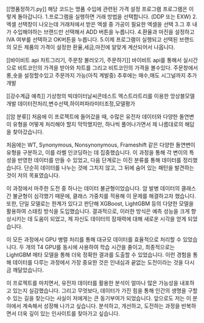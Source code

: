 [[명품정하기.py]]
해당 코드는 명품 수입에 관련된 가격 설정 프로그램
프로그램은 이렇게 돌아갑니다.
1.프로그램을 실행하면 거래 방법을 선택합니다. (DDP 또는 EXW)
2.엑셀 선택창이 나오는데 거래처에서 받은 엑셀 중 가공이 필요한 엑셀을 선택
3.그 후 내가 수입해야하는 브랜드만 선택해서 ADD 버튼을 누릅니다.
4.환율과 마진을 설정하고 IVA 여부를 선택하고 OK버튼을 누릅니다.
5.이제 프로그램이 실행되고 선택된 브랜드의 모든 제품의 가격이 설정한 환율,세금,마진에 알맞게 계산되어서 나옵니다.

[[바이비트 api 차트그리기, 주문창 불러오기, 주문하기]]
바이비트 api를 통해서 실시간으로 비트코인의 가격을 받아와 차트를 그리고 비트코인의 가격을 볼수있다.
주문창에서 롱,숏을 설정할수있고 주문까지 가능(아직 계발중)
추후에는 매수,매도 시그널까지 추가 개발

[[강수계급 예측]]
기상청의 빅데이터날씨콘테스트 엑스트라트리를 이용한 앙상블모델 개발
데이터전처리,변수선택,하이퍼파라미터조정,모델평가

[[암 분류]]
처음에 이 프로젝트에 들어갔을 때, 수많은 유전자 데이터와 다양한 돌연변이 유형을 어떻게 처리해야 할지 막막했지만, 하나씩 풀어나가면서 제 나름대로의 해답을 찾아갔습니다.

처음에는 WT, Synonymous, Nonsynonymous, Frameshift 같은 다양한 돌연변이 유형을 구분하고, 이를 라벨 인코딩하는 데 집중했습니다. 이 과정을 통해 각 변이의 특성을 반영한 데이터를 만들 수 있었고, 다음 단계로는 이진 분류를 통해 데이터를 정리했습니다. 단순히 데이터를 나누는 것에 그치지 않고, 그 뒤에 숨어 있는 패턴을 발견하는 것이 저의 목표였습니다.

이 과정에서 마주한 도전 중 하나는 데이터 불균형이었습니다. 암 발병 데이터의 클래스 간 불균형이 심각했기 때문에, 클래스 가중치를 적용해 이 문제를 해결하고자 했습니다. 또한, 단일 모델로는 한계가 있다고 판단해 XGBoost, LightGBM 등의 다양한 모델을 활용하여 스태킹 방식을 도입했습니다. 결과적으로, 이러한 방식은 예측 성능을 크게 향상시키는 데 도움이 되었고, 제 자신도 데이터의 잠재력에 대해 새로운 시각을 얻게 되었습니다.

이 모든 과정에서 GPU 병렬 처리를 통해 대규모 데이터를 효율적으로 처리할 수 있었습니다. 두 개의 T4 GPU를 동시에 사용하여 학습 시간을 줄이고, 최종적으로는 LightGBM 메타 모델을 통해 더욱 정확한 결과를 도출할 수 있었습니다. 이런 경험을 통해 데이터를 다루는 과정에서 가장 중요한 것은 인내심과 끝없는 도전이라는 것을 다시금 깨달았습니다.

이 프로젝트를 마치면서, 유전자 데이터를 활용한 분석이 얼마나 많은 가능성을 내포하고 있는지 실감했습니다. 그리고 무엇보다, 데이터가 가진 힘을 통해 인간의 생명을 구할 수 있는 길을 찾는다는 사실이 저에게는 큰 동기부여가 되었습니다. 앞으로도 저는 이 분야에서 계속해서 성장해 나가고 싶습니다. 분석하고, 개선하고, 도전하는 과정을 반복하면서 더욱 깊이 있는 인사이트를 찾아가고 싶습니다.
